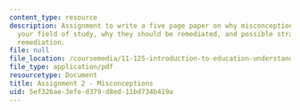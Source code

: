 ```yaml
---
content_type: resource
description: Assignment to write a five page paper on why misconception persist in
  your field of study, why they should be remediated, and possible strategies for
  remediation.
file: null
file_location: /coursemedia/11-125-introduction-to-education-understanding-and-evaluating-education-spring-2009/5ef326ae3efed379d8ed11bd734b419a_MIT11_125s09_assn_Assignment02.pdf
file_type: application/pdf
resourcetype: Document
title: Assignment 2 - Misconceptions
uid: 5ef326ae-3efe-d379-d8ed-11bd734b419a
---
```

